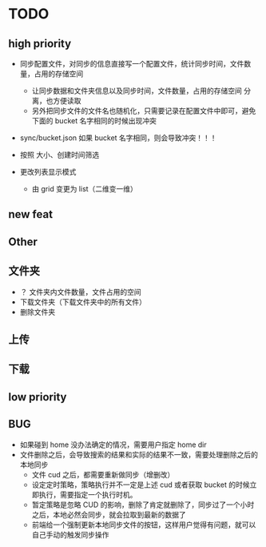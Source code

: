 # TODO

## high priority

- 同步配置文件，对同步的信息直接写一个配置文件，统计同步时间，文件数量，占用的存储空间
  - 让同步数据和文件夹信息以及同步时间，文件数量，占用的存储空间 分离，也方便读取
  - 另外把同步文件的文件名也随机化，只需要记录在配置文件中即可，避免下面的 bucket 名字相同的时候出现冲突
- sync/bucket.json 如果 bucket 名字相同，则会导致冲突！！！

- 按照 大小、创建时间筛选
- 更改列表显示模式
  - 由 grid 变更为 list（二维变一维）

## new feat

## Other

## 文件夹

- ？ 文件夹内文件数量，文件占用的空间
- 下载文件夹（下载文件夹中的所有文件）
- 删除文件夹

## 上传

## 下载

## low priority

## BUG

- 如果碰到 home 没办法确定的情况，需要用户指定 home dir
- 文件删除之后，会导致搜索的结果和实际的结果不一致，需要处理删除之后的本地同步
  - 文件 cud 之后，都需要重新做同步（增删改）
  - 设定定时策略，策略执行并不一定是上述 cud 或者获取 bucket 的时候立即执行，需要指定一个执行时机。
  - 暂定策略是忽略 CUD 的影响，删除了肯定就删除了，同步过了一个小时之后，本地必然会同步，就会拉取到最新的数据了
  - 前端给一个强制更新本地同步文件的按钮，这样用户觉得有问题，就可以自己手动的触发同步操作
